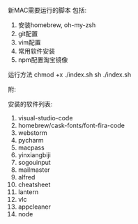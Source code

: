 新MAC需要运行的脚本
包括:
1. 安装homebrew, oh-my-zsh
2. git配置
3. vim配置
4. 常用软件安装
5. npm配置淘宝镜像

运行方法
	chmod +x ./index.sh
	sh ./index.sh

附:

安装的软件列表:
1. visual-studio-code
2. homebrew/cask-fonts/font-fira-code
3. webstorm
4. pycharm
5. macpass
6. yinxiangbiji
7. sogouinput
8. mailmaster
9. alfred
10. cheatsheet
11. lantern
12. vlc
13. appcleaner
14. node
